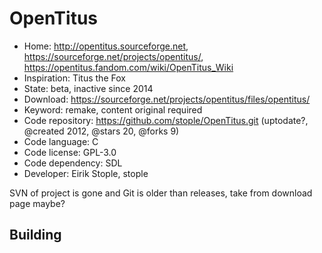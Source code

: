# OpenTitus

- Home: http://opentitus.sourceforge.net, https://sourceforge.net/projects/opentitus/, https://opentitus.fandom.com/wiki/OpenTitus_Wiki
- Inspiration: Titus the Fox
- State: beta, inactive since 2014
- Download: https://sourceforge.net/projects/opentitus/files/opentitus/
- Keyword: remake, content original required
- Code repository: https://github.com/stople/OpenTitus.git (uptodate?, @created 2012, @stars 20, @forks 9)
- Code language: C
- Code license: GPL-3.0
- Code dependency: SDL
- Developer: Eirik Stople, stople

SVN of project is gone and Git is older than releases, take from download page maybe?

## Building
